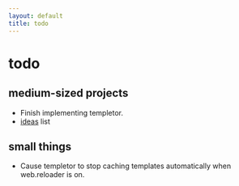 ```yaml
---
layout: default
title: todo
---
```


# todo

## medium-sized projects

* Finish implementing templetor.
* [ideas](/ideas) list

## small things

* Cause templetor to stop caching templates automatically when web.reloader is on.